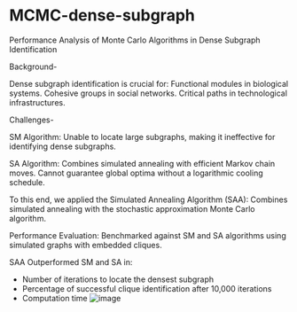 # MCMC-dense-subgraph
Performance Analysis of Monte Carlo Algorithms in Dense Subgraph Identification 

Background- 

Dense subgraph identification is crucial for: 
Functional modules in biological systems.
Cohesive groups in social networks.
Critical paths in technological infrastructures.

Challenges- 

SM Algorithm:
Unable to locate large subgraphs, making it ineffective for identifying dense subgraphs.

SA Algorithm:
Combines simulated annealing with efficient Markov chain moves.
Cannot guarantee global optima without a logarithmic cooling schedule.

To this end, we applied the Simulated Annealing Algorithm (SAA):
Combines simulated annealing with the stochastic approximation Monte Carlo algorithm.

Performance Evaluation:
Benchmarked against SM and SA algorithms using simulated graphs with embedded cliques.

SAA Outperformed SM and SA in:
- Number of iterations to locate the densest subgraph 
- Percentage of successful clique identification after 10,000 iterations 
- Computation time
![image](https://github.com/user-attachments/assets/9631ae91-3de0-4972-969c-a020dc40d9e4)


